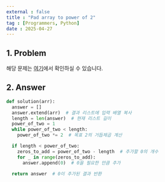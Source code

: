 ```yaml
---
external : false
title : "Pad array to power of 2"
tag : [Programmers, Python]
date : 2025-04-27
---
```


## 1. Problem

해당 문제는 [여기](https://school.programmers.co.kr/learn/courses/30/lessons/181857)에서 확인하실 수 있습니다.

## 2. Answer

```python
def solution(arr):
  answer = []
  answer.extend(arr)  # 결과 리스트에 입력 배열 복사
  length = len(answer)  # 현재 리스트 길이
  power_of_two = 1
  while power_of_two < length:
    power_of_two *= 2  # 목표 2의 거듭제곱 계산

  if length < power_of_two:
    zeros_to_add = power_of_two - length  # 추가할 0의 개수
    for _ in range(zeros_to_add):
      answer.append(0)  # 0을 필요한 만큼 추가

  return answer  # 0이 추가된 결과 반환
```
